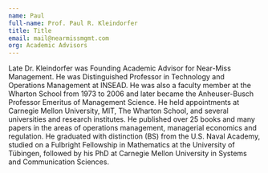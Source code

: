 ```yaml
---
name: Paul
full-name: Prof. Paul R. Kleindorfer
title: Title
email: mail@nearmissmgmt.com
org: Academic Advisors
---
```

  
Late Dr. Kleindorfer was Founding Academic Advisor for Near-Miss Management. He was Distinguished Professor in Technology and Operations Management at INSEAD. He was also a faculty member at the Wharton School from 1973 to 2006 and later became the Anheuser-Busch Professor Emeritus of Management Science. He held appointments at Carnegie Mellon University, MIT, The Wharton School, and several universities and research institutes. He published over 25 books and many papers in the areas of operations management, managerial economics and regulation. He graduated with distinction (BS) from the U.S. Naval Academy, studied on a Fulbright Fellowship in Mathematics at the University of Tübingen, followed by his PhD at Carnegie Mellon University in Systems and Communication Sciences.
   
